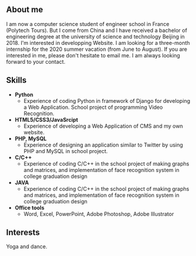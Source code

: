## About me

I am now a computer science student of engineer school in France (Polytech Tours). 
But I come from China and I have received a bachelor of engineering degree at the university of science and technology Beijing in 2018. 
I'm interested in developping Website.
I am looking for a three-month internship for the 2020 summer vacation (from June to August).
If you are interested in me, please don't hesitate to email me. I am always looking forward to your contact.

## Skills

* **Python**
  * Experience of coding Python in framework of Django for developing a Web Application. School project of programming Video Recognition.
* **HTML5/CSS3/JavaSrcipt**
  * Experience of developing a Web Application of CMS and my own website.
* **PHP, MySQL**
  * Experience of designing an application similar to Twitter by using PHP and MySQL in school project.
* **C/C++**
  * Experience of coding C/C++ in the school project of making graphs and matrices, and implementation of face recognition system in college graduation design
* **JAVA**
  * Experience of coding C/C++ in the school project of making graphs and matrices, and implementation of face recognition system in college graduation design
* **Office tools**
  * Word, Excel, PowerPoint, Adobe Photoshop, Adobe Illustrator

## Interests

Yoga and dance.


